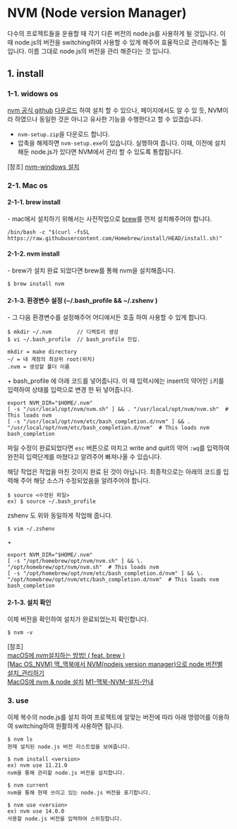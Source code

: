 # NVM (Node version Manager)
다수의 프로젝트들을 운용할 때 각기 다른 버전의 node.js를 사용하게 될 것입니다. 이 때 node.js의 버전을 switching하여 사용할 수 있게 해주어 효율적으로 관리해주는 툴입니다. 이름 그대로 node.js의 버전을 관리 해준다는 것 입니다.

## 1. install

### 1-1. widows os<br/>
[nvm 공식 github](https://github.com/coreybutler/nvm-windows) [다운로드](https://github.com/coreybutler/nvm-windows/releases) 하여 설치 할 수 있으나, 페이지에서도 알 수 있 듯, NVM이라 하였으나 동일한 것은 아니고 유사한 기능을 수행한다고 할 수 있겠습니다.

 - `nvm-setup.zip`을 다운로드 합니다.
 - 압축을 해제하면 `nvm-setup.exe`이 있습니다. 실행하여 줍니다. 이때, 이전에 설치해둔 node.js가 있다면 NVM에서 관리 할 수 있도록 통합됩니다.

[참조]
[nvm-windows 설치](https://velog.io/@deadkim/Node-JS-NVM-%EC%84%A4%EC%B9%98)

### 2-1. Mac os

#### 2-1-1. brew install
\- mac에서 설치하기 위해서는 사전작업으로 [brew](https://brew.sh/index_ko)를 먼저 설치해주어야 합니다.

```
/bin/bash -c "$(curl -fsSL https://raw.githubusercontent.com/Homebrew/install/HEAD/install.sh)"
```

#### 2-1-2. nvm install
\- brew가 설치 완료 되었다면 brew를 통해 nvm을 설치해줍니다.
```
$ brew install nvm
```  

#### 2-1-3. 환경변수 설정 (~/.bash_profile && ~/.zshenv )
\- 그 다음 환경변수를 설정해주어 어디에서든 호출 하여 사용할 수 있게 합니다.
```
$ mkdir ~/.nvm        // 디렉토리 생성
$ vi ~/.bash_profile  // bash_profile 진입.
```  
```
mkdir = make directory
~/ = 내 계정의 최상위 root(위치)
.nvm = 생성할 폴더 이름
```
\+ bash_profile 에 아래 코드를 넣어줍니다. 이 때 입력시에는 insert의 약어인 `i`키를 입력하여 상태를 입력으로 변경 한 뒤 넣어줍니다.
```
export NVM_DIR="$HOME/.nvm"
[ -s "/usr/local/opt/nvm/nvm.sh" ] && . "/usr/local/opt/nvm/nvm.sh"  # This loads nvm
[ -s "/usr/local/opt/nvm/etc/bash_completion.d/nvm" ] && . "/usr/local/opt/nvm/etc/bash_completion.d/nvm"  # This loads nvm bash_completion
```
파일 수정이 완료되었다면 `esc` 버튼으로 마치고 write and quit의 약어 `:wq`를 입력하여 완전히 입력단계를 마쳤다고 알려주어 빠져나올 수 있습니다.

해당 작업은 작업을 마친 것이지 완료 된 것이 아닙니다. 최종적으로는 아래의 코드를 입력해 주어 해당 소스가 수정되었음을 알려주어야 합니다.
```
$ source <수정된 파일>
ex) $ source ~/.bash_profile
```

zshenv 도 위와 동일하게 작업해 줍니다.
```
$ vim ~/.zshenv 
```
\+
```
export NVM_DIR="$HOME/.nvm"
[ -s "/opt/homebrew/opt/nvm/nvm.sh" ] && \. "/opt/homebrew/opt/nvm/nvm.sh"  # This loads nvm
[ -s "/opt/homebrew/opt/nvm/etc/bash_completion.d/nvm" ] && \. "/opt/homebrew/opt/nvm/etc/bash_completion.d/nvm"  # This loads nvm bash_completion
```

#### 2-1-3. 설치 확인
이제 버전을 확인하여 설치가 완료되었는지 확인합니다.
```
$ nvm -v
```

[참조]<br/>
[macOS에 nvm설치하는 방법! ( feat. brew )](https://somjang.tistory.com/entry/macOS%EC%97%90-nvm%EC%84%A4%EC%B9%98%ED%95%98%EB%8A%94-%EB%B0%A9%EB%B2%95-feat-brew)<br/>
[[Mac OS_NVM] 맥_맥북에서 NVM(nodejs version manager)으로 node 버전별 설치_관리하기](https://melonicedlatte.com/2022/06/27/214900.html)<br/>
[MacOS에 nvm & node 설치](https://yarisong.tistory.com/44)
[M1-맥북-NVM-설치-안내](https://velog.io/@me2designer/M1-%EB%A7%A5%EB%B6%81-NVM-%EC%84%A4%EC%B9%98-%EC%95%88%EB%82%B4)

### 3. use
이제 복수의 node.js를 설치 하여 프로젝트에 알맞는 버전에 따라 아래 명령어를 이용하여 switching하여 원활하게 사용하면 됩니다.
```
$ nvm ls
현재 설치된 node.js 버전 리스트업을 보여줍니다.
```
```
$ nvm install <version>
ex) nvm use 11.21.0
nvm을 통해 관리할 node.js 버전을 설치합니다.
```
```
$ nvm current
nvm을 통해 현재 쓰이고 있는 node.js 버전을 표기합니다.
```
```
$ nvm use <version>
ex) nvm use 14.0.0
사용할 node.js 버전을 입력하여 스위칭합니다. 
```
